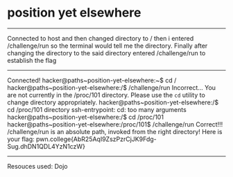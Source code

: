 # position yet elsewhere
***
Connected to host and then changed directory to / then i entered /challenge/run so the terminal would tell me the directory. Finally after changing the directory
to the said directory entered /challenge/run to establish the flag
***
Connected!
hacker@paths~position-yet-elsewhere:~$ cd /
hacker@paths~position-yet-elsewhere:/$ /challenge/run
Incorrect...
You are not currently in the /proc/101 directory.
Please use the `cd` utility to change directory appropriately.
hacker@paths~position-yet-elsewhere:/$ cd /proc/101 directory
ssh-entrypoint: cd: too many arguments
hacker@paths~position-yet-elsewhere:/$ cd /proc/101
hacker@paths~position-yet-elsewhere:/proc/101$ /challenge/run
Correct!!!
/challenge/run is an absolute path, invoked from the right directory!
Here is your flag:
pwn.college{AbR25AqI9ZszPzrCjJK9Fdg-Sug.dhDN1QDL4YzN1czW}
***
Resouces used:
Dojo
